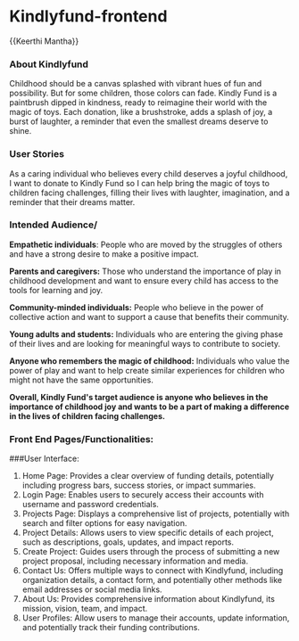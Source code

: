 # Kindlyfund-frontend
{{Keerthi Mantha}}

### About Kindlyfund
Childhood should be a canvas splashed with vibrant hues of fun and possibility. But for some children, those colors can fade. Kindly Fund is a paintbrush dipped in kindness, ready to reimagine their world with the magic of toys. Each donation, like a brushstroke, adds a splash of joy, a burst of laughter, a reminder that even the smallest dreams deserve to shine.
### User Stories
 As a caring individual who believes every child deserves a joyful childhood, I want to donate to Kindly Fund so I can help bring the magic of toys to children facing challenges, filling their lives with laughter, imagination, and a reminder that their dreams matter.


### Intended Audience/

**Empathetic individuals**: People who are moved by the struggles of others and have a strong desire to make a positive impact.


**Parents and caregivers:** Those who understand the importance of play in childhood development and want to ensure every child has access to the tools for learning and joy.


**Community-minded individuals:** People who believe in the power of collective action and want to support a cause that benefits their community.


**Young adults and students:** Individuals who are entering the giving phase of their lives and are looking for meaningful ways to contribute to society.


**Anyone who remembers the magic of childhood:** Individuals who value the power of play and want to help create similar experiences for children who might not have the same opportunities.

**Overall, Kindly Fund's target audience is anyone who believes in the importance of childhood joy and wants to be a part of making a difference in the lives of children facing challenges.**

### Front End Pages/Functionalities:
###User Interface:

1. Home Page: Provides a clear overview of funding details, potentially including progress bars, success stories, or impact summaries.
2. Login Page: Enables users to securely access their accounts with username and password credentials.
3. Projects Page: Displays a comprehensive list of projects, potentially with search and filter options for easy navigation.
4. Project Details: Allows users to view specific details of each project, such as descriptions, goals, updates, and impact reports.
5. Create Project: Guides users through the process of submitting a new project proposal, including necessary information and media.
6. Contact Us: Offers multiple ways to connect with Kindlyfund, including organization details, a contact form, and potentially other methods like email addresses or social media links.
7. About Us: Provides comprehensive information about Kindlyfund, its mission, vision, team, and impact.
8. User Profiles: Allow users to manage their accounts, update information, and potentially track their funding contributions.




